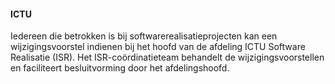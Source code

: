 #### ICTU

Iedereen die betrokken is bij softwarerealisatieprojecten kan een wijzigingsvoorstel indienen bij het hoofd van de afdeling ICTU Software Realisatie (ISR). Het ISR-coördinatieteam behandelt de wijzigingsvoorstellen en faciliteert besluitvorming door het afdelingshoofd.
